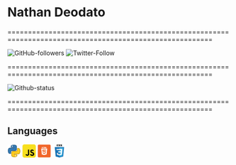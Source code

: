 # Nathan Deodato

========================================================================================================

![GitHub-followers](https://img.shields.io/github/followers/NathanDeodato?label=NT-Github&style=social)
![Twitter-Follow](https://img.shields.io/twitter/follow/DeodatoNat?label=NT-Twitter&style=social)

========================================================================================================

![Github-status](https://github-readme-stats.vercel.app/api?username=NathanDeodato)

========================================================================================================

## Languages

<img src="/Img/Python-icon.png" width="30px" display="inline">
<img src="/Img/Javascript-icon.png" width="30px" display="inline">
<img src="/Img/HTML-icon.png" width="30px" display="inline">
<img src="/Img/CSS-icon.png" width="30px" display="inline">
